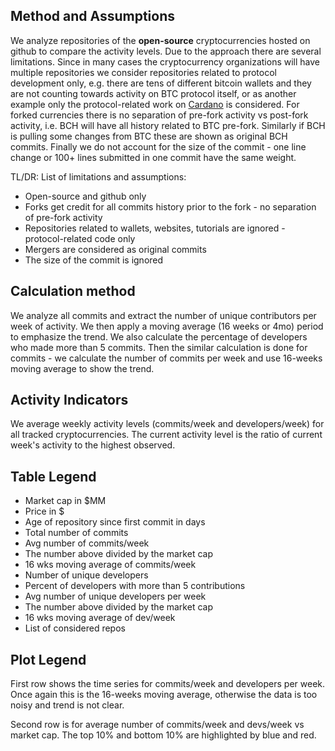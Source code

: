 ## Method and Assumptions

We analyze repositories of the **open-source** cryptocurrencies hosted on github to compare the activity levels. Due to the approach there are several limitations. Since in many cases the cryptocurrency organizations will have multiple repositories we consider repositories related to protocol development only, e.g. there are tens of different bitcoin wallets and they are not counting towards activity on BTC protocol itself, or as another example only the protocol-related work on [Cardano](https://github.com/input-output-hk) is considered. For forked currencies there is no separation of pre-fork activity vs post-fork activity, i.e. BCH will have all history related to BTC pre-fork. Similarly if BCH is pulling some changes from BTC these are shown as original BCH commits. Finally we do not account for the size of the commit - one line change or 100+ lines submitted in one commit have the same weight.

TL/DR: List of limitations and assumptions:
- Open-source and github only
- Forks get credit for all commits history prior to the fork - no separation of pre-fork activity
- Repositories related to wallets, websites, tutorials are ignored - protocol-related code only
- Mergers are considered as original commits
- The size of the commit is ignored


## Calculation method

We analyze all commits and extract the number of unique contributors per week of activity. We then apply a moving average (16 weeks or 4mo) period to emphasize the trend. We also calculate the percentage of developers who made more than 5 commits. Then the similar calculation is done for commits - we calculate the number of commits per week and use 16-weeks moving average to show the trend.

## Activity Indicators

We average weekly activity levels (commits/week and developers/week) for all tracked cryptocurrencies. The current activity level is the ratio of current week's activity to the highest observed.

## Table Legend

* Market cap in $MM
* Price in $
* Age of repository since first commit in days
* Total number of commits
* Avg number of commits/week
* The number above divided by the market cap
* 16 wks moving average of commits/week
* Number of unique developers
* Percent of developers with more than 5 contributions
* Avg number of unique developers per week
* The number above divided by the market cap
* 16 wks moving average of dev/week
* List of considered repos

## Plot Legend

First row shows the time series for commits/week and developers per week. Once again this is the 16-weeks moving average, otherwise the data is too noisy and trend is not clear.

Second row is for average number of commits/week and devs/week vs market cap. The top 10% and bottom 10% are highlighted by blue and red.
